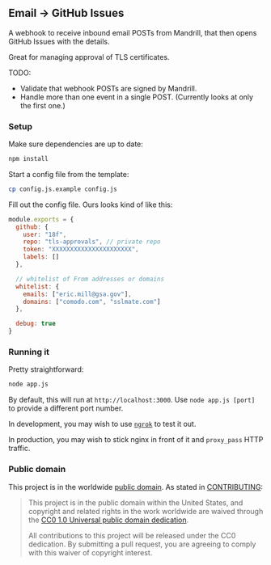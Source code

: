 ## Email -> GitHub Issues

A webhook to receive inbound email POSTs from Mandrill, that then opens GitHub Issues with the details.

Great for managing approval of TLS certificates.

TODO:

* Validate that webhook POSTs are signed by Mandrill.
* Handle more than one event in a single POST. (Currently looks at only the first one.)

### Setup

Make sure dependencies are up to date:

```bash
npm install
```

Start a config file from the template:

```bash
cp config.js.example config.js
```

Fill out the config file. Ours looks kind of like this:

```javascript
module.exports = {
  github: {
    user: "18f",
    repo: "tls-approvals", // private repo
    token: "XXXXXXXXXXXXXXXXXXXXXX",
    labels: []
  },

  // whitelist of From addresses or domains
  whitelist: {
    emails: ["eric.mill@gsa.gov"],
    domains: ["comodo.com", "sslmate.com"]
  },

  debug: true
}
```

### Running it

Pretty straightforward:

```bash
node app.js
```

By default, this will run at `http://localhost:3000`. Use `node app.js [port]` to provide a different port number.

In development, you may wish to use [`ngrok`](https://ngrok.com) to test it out.

In production, you may wish to stick nginx in front of it and `proxy_pass` HTTP traffic.

### Public domain

This project is in the worldwide [public domain](LICENSE.md). As stated in [CONTRIBUTING](CONTRIBUTING.md):

> This project is in the public domain within the United States, and copyright and related rights in the work worldwide are waived through the [CC0 1.0 Universal public domain dedication](https://creativecommons.org/publicdomain/zero/1.0/).
>
> All contributions to this project will be released under the CC0 dedication. By submitting a pull request, you are agreeing to comply with this waiver of copyright interest.
